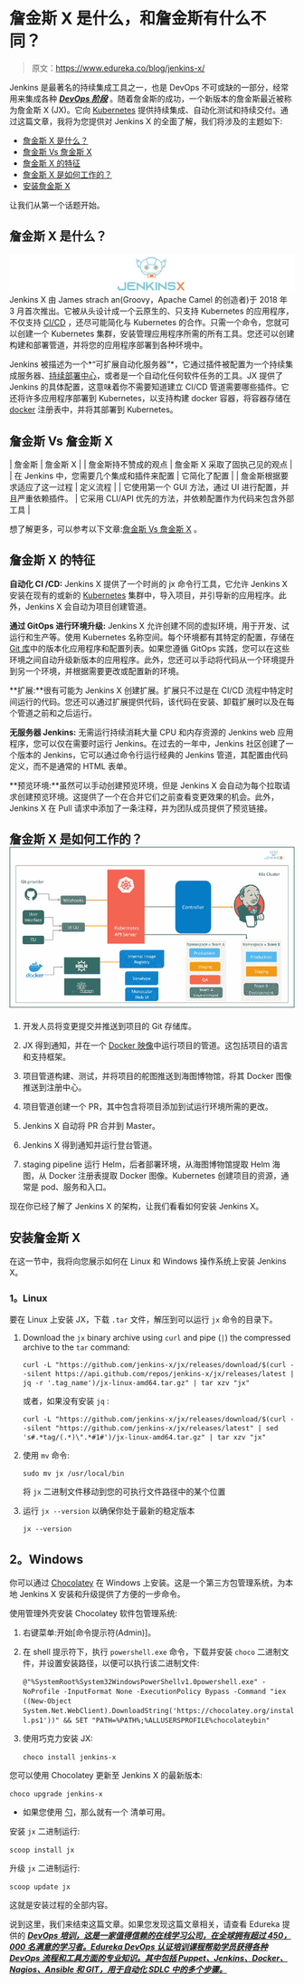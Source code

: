# 詹金斯 X 是什么，和詹金斯有什么不同？

> 原文：<https://www.edureka.co/blog/jenkins-x/>

Jenkins 是最著名的持续集成工具之一，也是 DevOps 不可或缺的一部分，经常用来集成各种 ***[DevOps 阶段](https://www.edureka.co/devops-certification-training)*** 。随着詹金斯的成功，一个新版本的詹金斯最近被称为詹金斯 X (JX)。它向 [Kubernetes](https://www.edureka.co/blog/kubernetes-tutorial/) 提供持续集成、自动化测试和持续交付。通过这篇文章，我将为您提供对 Jenkins X 的全面了解，我们将涉及的主题如下:

*   [詹金斯 X 是什么？](#what)
*   [詹金斯 Vs 詹金斯 X](#jvsjx)
*   [詹金斯 X 的特征](#features)
*   [詹金斯 X 是如何工作的？](#how)
*   [安装詹金斯 X](#install)

让我们从第一个话题开始。

## **詹金斯 X 是什么？**

![](img/a9520dada7a6a501c7d1117339000e9f.png) Jenkins X 由 James strach an(Groovy，Apache Camel 的创造者)于 2018 年 3 月首次推出。它被从头设计成一个云原生的、只支持 Kubernetes 的应用程序，不仅支持 [CI/CD](https://www.edureka.co/blog/ci-cd-pipeline/) ，还尽可能简化与 Kubernetes 的合作。只需一个命令，您就可以创建一个 Kubernetes 集群，安装管理应用程序所需的所有工具。您还可以创建构建和部署管道，并将您的应用程序部署到各种环境中。

Jenkins 被描述为一个*“可扩展自动化服务器”*，它通过插件被配置为一个持续集成服务器、[持续部署中心](https://www.edureka.co/blog/continuous-deployment/)，或者是一个自动化任何软件任务的工具。JX 提供了 Jenkins 的具体配置，这意味着你不需要知道建立 CI/CD 管道需要哪些插件。它还将许多应用程序部署到 Kubernetes，以支持构建 docker 容器，将容器存储在 [docker](https://www.edureka.co/blog/docker-explained/) 注册表中，并将其部署到 Kubernetes。

## **詹金斯 Vs 詹金斯 X**

| 詹金斯 | 詹金斯 X |
| 詹金斯持不赞成的观点 | 詹金斯 X 采取了固执己见的观点 |
| 在 Jenkins 中，您需要几个集成和插件来配置 | 它简化了配置 |
| 詹金斯根据要求适应了这一过程 | 定义流程 |
| 它使用第一个 GUI 方法，通过 UI 进行配置，并且严重依赖插件。 | 它采用 CLI/API 优先的方法，并依赖配置作为代码来包含外部工具 |

想了解更多，可以参考以下文章:[詹金斯 Vs 詹金斯 X](https://www.edureka.co/blog/jenkins-vs-jenkins-x/) 。

## **詹金斯 X 的特征**

**自动化 CI /CD:** Jenkins X 提供了一个时尚的 jx 命令行工具，它允许 Jenkins X 安装在现有的或新的 [Kubernetes](https://www.edureka.co/blog/kubernetes-tutorial/) 集群中，导入项目，并引导新的应用程序。此外，Jenkins X 会自动为项目创建管道。

**通过 GitOps 进行环境升级:** Jenkins X 允许创建不同的虚拟环境，用于开发、试运行和生产等。使用 Kubernetes 名称空间。每个环境都有其特定的配置，存储在 [Git 库](https://www.edureka.co/blog/videos/what-is-git/)中的版本化应用程序和配置列表。如果您遵循 GitOps 实践，您可以在这些环境之间自动升级新版本的应用程序。此外，您还可以手动将代码从一个环境提升到另一个环境，并根据需要更改或配置新的环境。

**扩展:**很有可能为 Jenkins X 创建扩展。扩展只不过是在 CI/CD 流程中特定时间运行的代码。您还可以通过扩展提供代码，该代码在安装、卸载扩展时以及在每个管道之前和之后运行。

**无服务器 Jenkins:** 无需运行持续消耗大量 CPU 和内存资源的 Jenkins web 应用程序，您可以仅在需要时运行 Jenkins。在过去的一年中，Jenkins 社区创建了一个版本的 Jenkins，它可以通过命令行运行经典的 Jenkins 管道，其配置由代码定义，而不是通常的 HTML 表单。

**预览环境:**虽然可以手动创建预览环境，但是 Jenkins X 会自动为每个拉取请求创建预览环境。这提供了一个在合并它们之前查看变更效果的机会。此外，Jenkins X 在 Pull 请求中添加了一条注释，并为团队成员提供了预览链接。

## **詹金斯 X 是如何工作的？![Architecture - What is Jenkins X - Edureka](img/eb193f03ed1a0bce5ea6d7865085d1a4.png)**

1.  开发人员将变更提交并推送到项目的 Git 存储库。

2.  JX 得到通知，并在一个 [Docker 映像](https://www.edureka.co/blog/docker-explained/#Docker%20File,Images,Containers)中运行项目的管道。这包括项目的语言和支持框架。

3.  项目管道构建、测试，并将项目的舵图推送到海图博物馆，将其 Docker 图像推送到注册中心。

4.  项目管道创建一个 PR，其中包含将项目添加到试运行环境所需的更改。

5.  Jenkins X 自动将 PR 合并到 Master。

6.  Jenkins X 得到通知并运行登台管道。

7.  staging pipeline 运行 Helm，后者部署环境，从海图博物馆提取 Helm 海图，从 Docker 注册表提取 Docker 图像。Kubernetes 创建项目的资源，通常是 pod、服务和入口。

现在你已经了解了 Jenkins X 的架构，让我们看看如何安装 Jenkins X。

## **安装詹金斯 X**

在这一节中，我将向您展示如何在 Linux 和 Windows 操作系统上安装 Jenkins X。

### **1。Linux**

要在 Linux 上安装 JX，下载  `.tar` 文件，解压到可以运行  `jx` 命令的目录下。

1.  Download the `jx` binary archive using `curl` and pipe (`|`) the compressed archive to the `tar` command:

    ```
    curl -L "https://github.com/jenkins-x/jx/releases/download/$(curl --silent https://api.github.com/repos/jenkins-x/jx/releases/latest | jq -r '.tag_name')/jx-linux-amd64.tar.gz" | tar xzv "jx" 
    ```

    或者，如果没有安装  `jq` :

    ```
    curl -L "https://github.com/jenkins-x/jx/releases/download/$(curl --silent "https://github.com/jenkins-x/jx/releases/latest" | sed 's#.*tag/(.*)\".*#1#')/jx-linux-amd64.tar.gz" | tar xzv "jx" 
    ```

2.  使用  `mv` 命令:

    ```
    sudo mv jx /usr/local/bin 
    ```

    将  `jx` 二进制文件移动到您的可执行文件路径中的某个位置
3.  运行  `jx --version` 以确保你处于最新的稳定版本

    ```
    jx --version 
    ```

## **2。Windows**

你可以通过 [Chocolatey](https://chocolatey.org/) 在 Windows 上安装。这是一个第三方包管理系统，为本地 Jenkins X 安装和升级提供了方便的一步命令。

使用管理外壳安装 Chocolatey 软件包管理系统:

1.  右键菜单:开始[命令提示符(Admin)]。

2.  在 shell 提示符下，执行  `powershell.exe` 命令，下载并安装  `choco` 二进制文件，并设置安装路径，以便可以执行该二进制文件:

    `@"%SystemRoot%System32WindowsPowerShellv1.0powershell.exe" -NoProfile -InputFormat None -ExecutionPolicy Bypass -Command "iex ((New-Object System.Net.WebClient).DownloadString('https://chocolatey.org/install.ps1'))" && SET "PATH=%PATH%;%ALLUSERSPROFILE%chocolateybin"`

3.  使用巧克力安装 JX:

    `choco install jenkins-x`

您可以使用 Chocolatey 更新至 Jenkins X 的最新版本:

`choco upgrade jenkins-x`

*   如果您使用  [勺](https://scoop.sh/)，那么就有一个  清单可用。

安装  `jx` 二进制运行:

`scoop install jx`

升级  `jx` 二进制运行:

`scoop update jx`

这就是安装过程的全部内容。

说到这里，我们来结束这篇文章。如果您发现这篇文章相关，请查看 Edureka 提供的 [***DevOps 培训，这是一家值得信赖的在线学习公司，在全球拥有超过 450，000 名满意的学习者。Edureka DevOps 认证培训课程帮助学员获得各种 DevOps 流程和工具方面的专业知识。其中包括 Puppet、Jenkins、Docker、Nagios、Ansible 和 GIT，用于自动化 SDLC 中的多个步骤。***](https://www.edureka.co/devops-certification-training)